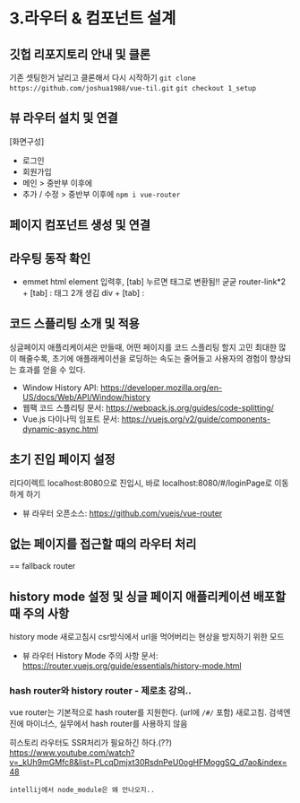 # 3.라우터 & 컴포넌트 설계

## 깃헙 리포지토리 안내 및 클론
기존 셋팅한거 날리고 클론해서 다시 시작하기
`git clone https://github.com/joshua1988/vue-til.git`
`git checkout 1_setup`

## 뷰 라우터 설치 및 연결
[화면구성]
- 로그인 
- 회원가입
- 메인 > 중반부 이후에
- 추가 / 수정 > 중반부 이후에
`npm i vue-router`

## 페이지 컴포넌트 생성 및 연결

## 라우팅 동작 확인
- emmet
html element 입력후, [tab] 누르면 태그로 변환됨!! 굳굳
router-link*2 + [tab] : 태그 2개 생김
div + [tab] : <div></div>

## 코드 스플리팅 소개 및 적용
싱글페이지 애플리케이셔은 만들때, 
어떤 페이지를 코드 스플리팅 할지 고민
최대한 많이 해줄수록, 초기에 애플래케이션을 로딩하는 속도는 줄어들고
사용자의 경험이 향상되는 효과를 얻을 수 있다.

- Window History API: https://developer.mozilla.org/en-US/docs/Web/API/Window/history
- 웹팩 코드 스플리팅 문서: https://webpack.js.org/guides/code-splitting/
- Vue.js 다이나믹 임포트 문서: https://vuejs.org/v2/guide/components-dynamic-async.html


## 초기 진입 페이지 설정
리다이렉트
localhost:8080으로 진입시, 바로 localhost:8080/#/loginPage로 이동하게 하기

- 뷰 라우터 오픈소스: https://github.com/vuejs/vue-router

## 없는 페이지를 접근할 때의 라우터 처리
== fallback router

## history mode 설정 및 싱글 페이지 애플리케이션 배포할때 주의 사항
history mode
새로고침시 csr방식에서 url을 먹어버리는 현상을 방지하기 위한 모드

- 뷰 라우터 History Mode 주의 사항 문서: https://router.vuejs.org/guide/essentials/history-mode.html

### hash router와 history router - 제로초 강의..
vue router는 기본적으로 hash router를 지원한다. (url에 `/#/` 포함)
새로고침. 검색엔진에 마이너스, 실무에서 hash router를 사용하지 않음  

히스토리 라우터도 SSR처리가 필요하긴 하다.(??)
https://www.youtube.com/watch?v=_kUh9mGMfc8&list=PLcqDmjxt30RsdnPeU0ogHFMoggSQ_d7ao&index=48

`intellij에서 node_module은 왜 안나오지..`
